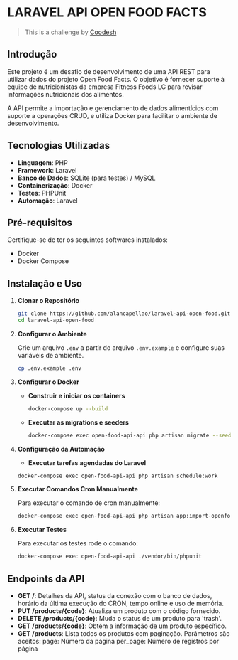 # LARAVEL API OPEN FOOD FACTS

>  This is a challenge by [Coodesh](https://coodesh.com/)

## Introdução

Este projeto é um desafio de desenvolvimento de uma API REST para utilizar dados do projeto Open Food Facts. O objetivo é fornecer suporte à equipe de nutricionistas da empresa Fitness Foods LC para revisar informações nutricionais dos alimentos. 

A API permite a importação e gerenciamento de dados alimentícios com suporte a operações CRUD, e utiliza Docker para facilitar o ambiente de desenvolvimento.

## Tecnologias Utilizadas

- **Linguagem**: PHP
- **Framework**: Laravel
- **Banco de Dados**: SQLite (para testes) / MySQL
- **Containerização**: Docker
- **Testes**: PHPUnit
- **Automação**: Laravel

## Pré-requisitos

Certifique-se de ter os seguintes softwares instalados:

- Docker
- Docker Compose

## Instalação e Uso

1. **Clonar o Repositório**

    ```bash
    git clone https://github.com/alancapellao/laravel-api-open-food.git
    cd laravel-api-open-food
    ```

2. **Configurar o Ambiente**

    Crie um arquivo `.env` a partir do arquivo `.env.example` e configure suas variáveis de ambiente.

    ```bash
    cp .env.example .env
    ```

3. **Configurar o Docker**

    - **Construir e iniciar os containers**

      ```bash
      docker-compose up --build
      ```

    - **Executar as migrations e seeders**

      ```bash
      docker-compose exec open-food-api-api php artisan migrate --seed
      ```

4. **Configuração da Automação**

    - **Executar tarefas agendadas do Laravel**

    ```bash
    docker-compose exec open-food-api-api php artisan schedule:work
    ```

5. **Executar Comandos Cron Manualmente**

    Para executar o comando de cron manualmente:

    ```bash
    docker-compose exec open-food-api-api php artisan app:import-openfood
    ```

 6. **Executar Testes**

    Para executar os testes rode o comando:

    ```bash
    docker-compose exec open-food-api-api ./vendor/bin/phpunit
    ```

## Endpoints da API

- **GET /**: Detalhes da API, status da conexão com o banco de dados, horário da última execução do CRON, tempo online e uso de memória.
- **PUT /products/{code}**: Atualiza um produto com o código fornecido.
- **DELETE /products/{code}**: Muda o status de um produto para 'trash'.
- **GET /products/{code}**: Obtém a informação de um produto específico.
- **GET /products**: Lista todos os produtos com paginação.
 Parâmetros são aceitos:
  page: Número da página
  per_page: Número de registros por página

